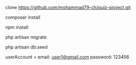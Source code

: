 clone https://github.com/mohammad79-ch/quiz-project.git

composer install 

npm install

php artisan migrate

php artisan db:seed


userAccount = email: user1@gmail.com    password: 123456

